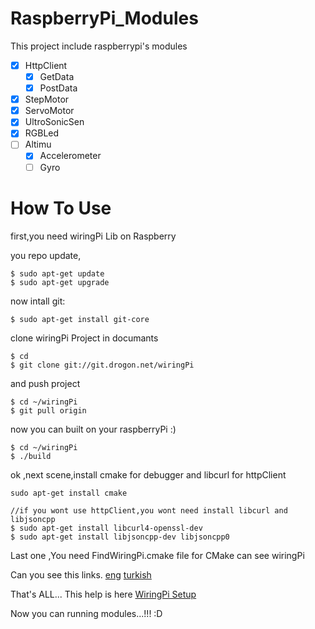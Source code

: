 # RaspberryPi_Modules
This project include raspberrypi's modules

- [x] HttpClient<br>
    - [x] GetData
    - [x] PostData
- [x] StepMotor<br>
- [x] ServoMotor<br>
- [x] UltroSonicSen<br>
- [x] RGBLed<br>
- [ ] Altimu<br>
    - [x] Accelerometer
    - [ ] Gyro

# How To Use

first,you need wiringPi Lib on Raspberry

you repo update,
```
$ sudo apt-get update
$ sudo apt-get upgrade
```
now intall git:
```
$ sudo apt-get install git-core
```
clone wiringPi Project in documants
```
$ cd
$ git clone git://git.drogon.net/wiringPi
```
and push project
```
$ cd ~/wiringPi
$ git pull origin
```
now you can built on your raspberryPi :)
```
$ cd ~/wiringPi
$ ./build
```
ok ,next scene,install cmake for debugger and libcurl for httpClient

```
sudo apt-get install cmake

//if you wont use httpClient,you wont need install libcurl and libjsoncpp
$ sudo apt-get install libcurl4-openssl-dev 
$ sudo apt-get install libjsoncpp-dev libjsoncpp0
```
Last one ,You need FindWiringPi.cmake file for CMake can see wiringPi

Can you see this links.
[eng](http://stackoverflow.com/questions/30424236/add-wiringpi-lib-to-cmake-on-raspberrypi)
[turkish](http://efecanaltay.esy.es/2017/03/02/cpp-ile-wiringpi-kutuphanesini-kullanmak)

That's ALL...
This help is here [WiringPi Setup](http://wiringpi.com/download-and-install/)

Now you can running modules...!!! :D 
